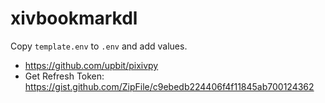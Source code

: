 # xivbookmarkdl

Copy `template.env` to `.env` and add values.

- <https://github.com/upbit/pixivpy>
- Get Refresh Token: <https://gist.github.com/ZipFile/c9ebedb224406f4f11845ab700124362>

